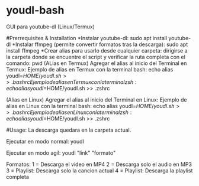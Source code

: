 # youdl-bash
GUI para youtube-dl (Linux/Termux)

#Prerrequisites & Installation
*Instalar youtube-dl:
sudo apt install youtube-dl
*Instalar ffmpeg (permite convertir formatos tras la descarga):
sudo apt install ffmpeg
*Crear alias para usarlo desde cualquier carpeta:
dirigirse a la carpeta donde se encuentre el script y verificar la ruta completa con el comando:
pwd
(ALias en Termux)
Agregar el alias al inicio del Terminal en Termux:
Ejemplo de alias en Termux con la terminal bash:
echo alias youdl=$HOME/youdl.sh >> .bashrc
Ejemplo de alias en Termux con la terminal zsh:
echo alias youdl=$HOME/youdl.sh >> .zshrc

(Alias en Linux)
Agregar el alias al inicio del Terminal en Linux:
Ejemplo de alias en Linux con la terminal bash:
echo alias youdl=$HOME/youdl.sh >> .bashrc
Ejemplo de alias en Linux con la terminal zsh:
echo alias youdl=$HOME/youdl.sh >> .zshrc

#Usage:
La descarga quedara en la carpeta actual.

Ejecutar en modo normal:
youdl

Ejecutar en modo agil:
youdl "link" "formato"

Formatos:
1 = Descarga el video en MP4
2 = Descarga solo el audio en MP3
3 = Playlist: Descarga solo la cancion actual
4 = Playlist: Descarga la playlist completa

